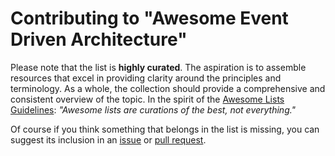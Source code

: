# Contributing to "Awesome Event Driven Architecture"

Please note that the list is **highly curated**. The aspiration is to assemble resources that excel in providing clarity around the principles and terminology. As a whole, the collection should provide a comprehensive and consistent overview of the topic. In the spirit of the [Awesome Lists Guidelines](https://github.com/sindresorhus/awesome/blob/main/pull_request_template.md): _"Awesome lists are curations of the best, not everything."_


Of course if you think something that belongs in the list is missing, you can suggest its inclusion in an [issue](https://codeberg.org/lutzh/awesome-event-driven-architecture/issues) or [pull request](https://docs.codeberg.org/collaborating/pull-requests-and-git-flow/).

